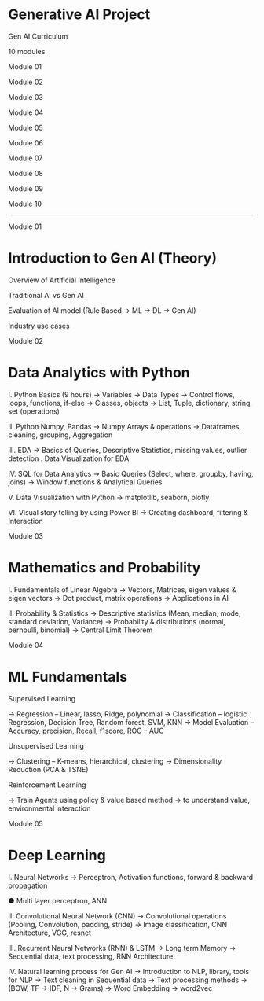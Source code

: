 # Generative AI Project
Gen AI Curriculum

10 modules

Module 01

Module 02

Module 03

Module 04

Module 05

Module 06

Module 07

Module 08

Module 09

Module 10



---

Module 01

# Introduction to Gen AI (Theory)

Overview of Artificial Intelligence

Traditional AI vs Gen AI

Evaluation of AI model (Rule Based → ML → DL → Gen AI)

Industry use cases

Module 02

# Data Analytics with Python

I. Python Basics (9 hours)
→ Variables
→ Data Types
→ Control flows, loops, functions, if-else
→ Classes, objects
→ List, Tuple, dictionary, string, set (operations)

II. Python Numpy, Pandas
→ Numpy Arrays & operations
→ Dataframes, cleaning, grouping, Aggregation

III. EDA
→ Basics of Queries, Descriptive Statistics, missing values, outlier detection
. Data Visualization for EDA

IV. SQL for Data Analytics
→ Basic Queries (Select, where, groupby, having, joins)
→ Window functions & Analytical Queries

V. Data Visualization with Python
→ matplotlib, seaborn, plotly

VI. Visual story telling by using Power BI
→ Creating dashboard, filtering & Interaction


Module 03

# **Mathematics and Probability**


I. Fundamentals of Linear Algebra
→ Vectors, Matrices, eigen values & eigen vectors
→ Dot product, matrix operations
→ Applications in AI

II. Probability & Statistics
→ Descriptive statistics (Mean, median, mode, standard deviation, Variance)
→ Probability & distributions (normal, bernoulli, binomial)
→ Central Limit Theorem

Module 04

# ML Fundamentals

Supervised Learning

→ Regression – Linear, lasso, Ridge, polynomial
→ Classification – logistic Regression, Decision Tree, Random forest, SVM, KNN
→ Model Evaluation – Accuracy, precision, Recall, f1score, ROC – AUC

Unsupervised Learning

→ Clustering – K-means, hierarchical, clustering
→ Dimensionality Reduction (PCA & TSNE)

Reinforcement Learning

→ Train Agents using policy & value based method
→ to understand value, environmental interaction

Module 05


# Deep Learning

I. Neural Networks
→ Perceptron, Activation functions, forward & backward propagation

● Multi layer perceptron, ANN

II. Convolutional Neural Network (CNN)
→ Convolutional operations (Pooling, Convolution, padding, stride)
→ Image classification, CNN Architecture, VGG, resnet

III. Recurrent Neural Networks (RNN) & LSTM
→ Long term Memory
→ Sequential data, text processing, RNN Architecture

IV. Natural learning process for Gen AI
→ Introduction to NLP, library, tools for NLP
→ Text cleaning in Sequential data
→ Text processing methods → (BOW, TF → IDF, N → Grams)
→ Word Embedding → word2vec

